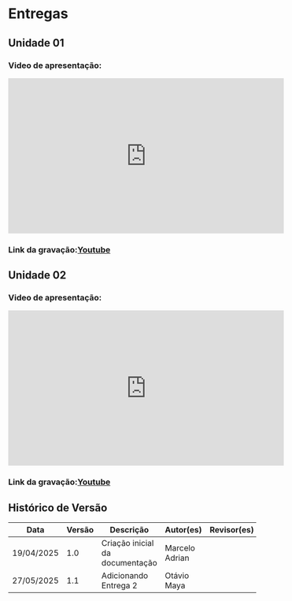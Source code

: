 # Entregas
## Unidade 01
### Video de apresentação:

<iframe width="560" height="315" src="https://www.youtube.com/embed/zds249dSU-4?si=6qIOqVE_-W7FWPR5" title="YouTube video player" frameborder="0" allow="accelerometer; autoplay; clipboard-write; encrypted-media; gyroscope; picture-in-picture; web-share" referrerpolicy="strict-origin-when-cross-origin" allowfullscreen></iframe>

### **Link da gravação:**[Youtube](https://youtu.be/zds249dSU-4)

## Unidade 02
### Video de apresentação:

<iframe width="560" height="315" src="https://www.youtube.com/embed/PgooB5Cmnts?si=oPtinxDNgPXssVdB" title="YouTube video player" frameborder="0" allow="accelerometer; autoplay; clipboard-write; encrypted-media; gyroscope; picture-in-picture; web-share" referrerpolicy="strict-origin-when-cross-origin" allowfullscreen></iframe>

### **Link da gravação:**[Youtube](https://youtu.be/PgooB5Cmnts)

## Histórico de Versão

| Data       | Versão | Descrição                       | Autor(es)      | Revisor(es) |
| ---------- | ------ | ------------------------------- | -------------- | ----------- |
| 19/04/2025 | 1.0    | Criação inicial da documentação | Marcelo Adrian |             |
| 27/05/2025 | 1.1    | Adicionando Entrega 2           | Otávio Maya |             |